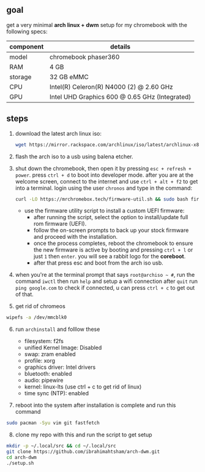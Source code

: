 ## goal

get a very minimal **arch linux + dwm** setup for my chromebook with the following specs:

| component | details |
|-----------|-----------------------------------------------|
| model     | chromebook phaser360                          |
| RAM       | 4 GB                                          |
| storage   | 32 GB eMMC                                    |
| CPU       | Intel(R) Celeron(R) N4000 (2) @ 2.60 GHz      |
| GPU       | Intel UHD Graphics 600 @ 0.65 GHz (Integrated)|

## steps

1. download the latest arch linux iso:

	```bash
	wget https://mirror.rackspace.com/archlinux/iso/latest/archlinux-x86_64.iso
	```

2. flash the arch iso to a usb using balena etcher.

3. shut down the chromebook, then open it by pressing `esc + refresh + power`. press `ctrl + d` to boot into developer mode. after you are at the welcome screen, connect to the internet and use `ctrl + alt + f2` to get into a terminal. login using the user `chronos` and type in the command:

    ```bash
    curl -LO https://mrchromebox.tech/firmware-util.sh && sudo bash firmware-util.sh
    ```

    - use the firmware utility script to install a custom UEFI firmware:
      - after running the script, select the option to install/update full rom firmware (UEFI).
      - follow the on-screen prompts to back up your stock firmware and proceed with the installation.
      - once the process completes, reboot the chromebook to ensure the new firmware is active by booting and pressing `ctrl + l` or just `1` then `enter`. you will see a rabbit logo for the **coreboot**.
      - after that press esc and boot from the arch iso usb.

4. when you're at the terminal prompt that says `root@archiso ~ #`, run the command `iwctl` then run `help` and setup a wifi connection after `quit` run `ping google.com` to check if connected, u can press `ctrl + c` to get out of that.

5. get rid of chromeos
```bash
wipefs -a /dev/mmcblk0
```

6. run `archinstall` and folllow these
    - filesystem: f2fs
    - unified Kernel Image: Disabled
    - swap: zram enabled
    - profile: xorg
    - graphics driver: Intel drivers
    - bluetooth: enabled
    - audio: pipewire
    - kernel: linux-lts (use ctrl + c to get rid of linux)
    - time sync (NTP): enabled

7. reboot into the system after installation is complete and run this command
```bash
sudo pacman -Syu vim git fastfetch
```

8. clone my repo with this and run the script to get setup
```bash
mkdir -p ~/.local/src && cd ~/.local/src
git clone https://github.com/ibrahimahtsham/arch-dwm.git
cd arch-dwm
./setup.sh
```